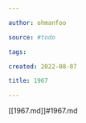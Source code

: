 ```yaml
---

author: ohmanfoo

source: #todo

tags: 

created: 2022-08-07

title: 1967

---
```

[[1967.md]]#1967.md